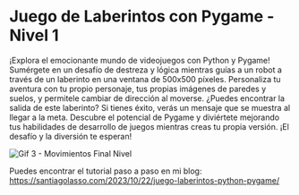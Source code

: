 # Juego de Laberintos con Pygame - Nivel 1

¡Explora el emocionante mundo de videojuegos con Python y Pygame! Sumérgete en un desafío de destreza y lógica mientras guías a un robot a través de un laberinto en una ventana de 500x500 píxeles. Personaliza tu aventura con tu propio personaje, tus propias imágenes de paredes y suelos, y permitele cambiar de dirección al moverse. ¿Puedes encontrar la salida de este laberinto? Si tienes éxito, verás un mensaje que se muestra al llegar a la meta. Descubre el potencial de Pygame y diviértete mejorando tus habilidades de desarrollo de juegos mientras creas tu propia versión. ¡El desafío y la diversión te esperan!

![Gif 3 - Movimientos Final Nivel](https://github.com/santiagolassog/Juego-Laberintos-Pygame-Primer-Nivel/assets/27078128/f2eb6bb3-94b5-435c-9d46-52331d7a98cb)

Puedes encontrar el tutorial paso a paso en mi blog:
https://santiagolasso.com/2023/10/22/juego-laberintos-python-pygame/
